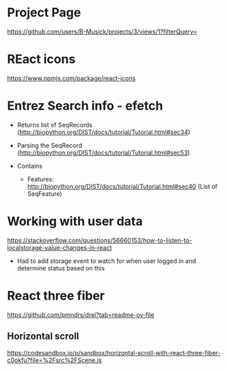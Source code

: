 # Project Page
https://github.com/users/B-Musick/projects/3/views/1?filterQuery=

# REact icons
https://www.npmjs.com/package/react-icons

# Entrez Search info - efetch
- Returns list of SeqRecords (http://biopython.org/DIST/docs/tutorial/Tutorial.html#sec34)
- Parsing the SeqRecord (http://biopython.org/DIST/docs/tutorial/Tutorial.html#sec53)
- Contains

  - Features: http://biopython.org/DIST/docs/tutorial/Tutorial.html#sec40 (List of SeqFeature)

# Working with user data
https://stackoverflow.com/questions/56660153/how-to-listen-to-localstorage-value-changes-in-react
- Had to add storage event to watch for when user logged in and determine status based on this

# React three fiber
https://github.com/pmndrs/drei?tab=readme-ov-file

## Horizontal scroll

https://codesandbox.io/p/sandbox/horizontal-scroll-with-react-three-fiber-c0okfu?file=%2Fsrc%2FScene.js